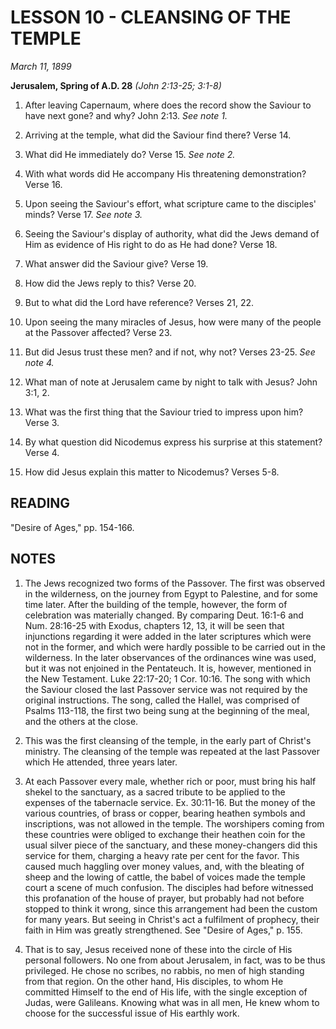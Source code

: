 # LESSON 10 - CLEANSING OF THE TEMPLE

*March 11, 1899*

**Jerusalem, Spring of A.D. 28**
*(John 2:13-25; 3:1-8)*

1. After leaving Capernaum, where does the record show the Saviour to have next gone? and why? John 2:13. *See note 1.*

2. Arriving at the temple, what did the Saviour find there? Verse 14.

3. What did He immediately do? Verse 15. *See note 2.*

4. With what words did He accompany His threatening demonstration? Verse 16.

5. Upon seeing the Saviour's effort, what scripture came to the disciples' minds? Verse 17. *See note 3.*

6. Seeing the Saviour's display of authority, what did the Jews demand of Him as evidence of His right to do as He had done? Verse 18.

7. What answer did the Saviour give? Verse 19.

8. How did the Jews reply to this? Verse 20.

9. But to what did the Lord have reference? Verses 21, 22.

10. Upon seeing the many miracles of Jesus, how were many of the people at the Passover affected? Verse 23.

11. But did Jesus trust these men? and if not, why not? Verses 23-25. *See note 4.*

12. What man of note at Jerusalem came by night to talk with Jesus? John 3:1, 2.

13. What was the first thing that the Saviour tried to impress upon him? Verse 3.

14. By what question did Nicodemus express his surprise at this statement? Verse 4.

15. How did Jesus explain this matter to Nicodemus? Verses 5-8.

## READING

"Desire of Ages," pp. 154-166.

## NOTES

1. The Jews recognized two forms of the Passover. The first was observed in the wilderness, on the journey from Egypt to Palestine, and for some time later. After the building of the temple, however, the form of celebration was materially changed. By comparing Deut. 16:1-6 and Num. 28:16-25 with Exodus, chapters 12, 13, it will be seen that injunctions regarding it were added in the later scriptures which were not in the former, and which were hardly possible to be carried out in the wilderness. In the later observances of the ordinances wine was used, but it was not enjoined in the Pentateuch. It is, however, mentioned in the New Testament. Luke 22:17-20; 1 Cor. 10:16. The song with which the Saviour closed the last Passover service was not required by the original instructions. The song, called the Hallel, was comprised of Psalms 113-118, the first two being sung at the beginning of the meal, and the others at the close.

2. This was the first cleansing of the temple, in the early part of Christ's ministry. The cleansing of the temple was repeated at the last Passover which He attended, three years later.

3. At each Passover every male, whether rich or poor, must bring his half shekel to the sanctuary, as a sacred tribute to be applied to the expenses of the tabernacle service. Ex. 30:11-16. But the money of the various countries, of brass or copper, bearing heathen symbols and inscriptions, was not allowed in the temple. The worshipers coming from these countries were obliged to exchange their heathen coin for the usual silver piece of the sanctuary, and these money-changers did this service for them, charging a heavy rate per cent for the favor. This caused much haggling over money values, and, with the bleating of sheep and the lowing of cattle, the babel of voices made the temple court a scene of much confusion. The disciples had before witnessed this profanation of the house of prayer, but probably had not before stopped to think it wrong, since this arrangement had been the custom for many years. But seeing in Christ's act a fulfilment of prophecy, their faith in Him was greatly strengthened. See "Desire of Ages," p. 155.

4. That is to say, Jesus received none of these into the circle of His personal followers. No one from about Jerusalem, in fact, was to be thus privileged. He chose no scribes, no rabbis, no men of high standing from that region. On the other hand, His disciples, to whom He committed Himself to the end of His life, with the single exception of Judas, were Galileans. Knowing what was in all men, He knew whom to choose for the successful issue of His earthly work.